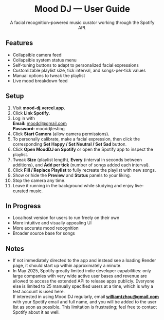 <div align="center">

# **Mood DJ — User Guide**

A facial recognition-powered music curator working through the Spotify API.

</div>

## **Features**
- Collapsible camera feed
- Collapsible system status menu
- Self-tuning buttons to adapt to personalized facial expressions
- Customizable playlist size, tick interval, and songs-per-tick values
- Manual options to tweak the playlist
- Live mood breakdown feed

## **Setup**
1. Visit **mood-dj.vercel.app**.
2. Click **Link Spotify**.
3. Log in with  
   **Email:** mooddj@gmail.com  
   **Password:** mooddjtesting
4. Click **Start Camera** (allow camera permissions).
5. To personally calibrate, make a facial expression, then click the corresponding **Set Happy / Set Neutral / Set Sad** button.
6. Click **Open MoodDJ on Spotify** or open the Spotify app to inspect the playlist.
7. Tweak **Size** (playlist length), **Every** (interval in seconds between additions), and **Add per tick** (number of songs added each interval).
8. Click **Fill / Replace Playlist** to fully recreate the playlist with new songs.
9. Show or hide the **Preview** and **Status** panels to your liking.
10. Stop the camera any time.
11. Leave it running in the background while studying and enjoy live-curated music.

## **In Progress**
- Localhost version for users to run freely on their own
- More intuitive and visually appealing UI
- More accurate mood recognition
- Broader source base for songs

## **Notes**
- If not immediately directed to the app and instead see a loading Render page, it should start up within approximately a minute.
- In May 2025, Spotify greatly limited indie developer capabilities: only large companies with very wide active user bases and revenue are allowed to access the extended API to release apps publicly. Everyone else is limited to 25 manually specified users at a time, which is why a test account is used here.  
  If interested in using Mood DJ regularly, email **williamtzhou@gmail.com** with your Spotify email and full name, and you will be added to the user list as soon as possible. This limitation is frustrating; feel free to contact Spotify about it as well.

